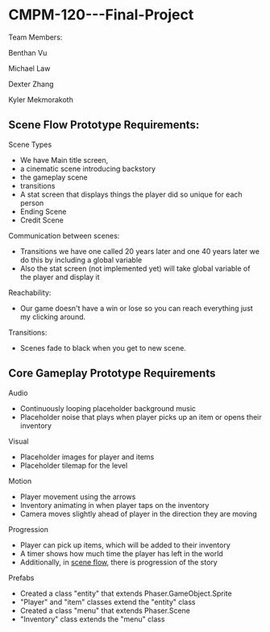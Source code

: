 # CMPM-120---Final-Project

Team Members:

Benthan Vu

Michael Law

Dexter Zhang

Kyler Mekmorakoth


## Scene Flow Prototype Requirements: 

Scene Types 
- We have Main title screen, 
- a cinematic scene introducing backstory
- the gameplay scene
- transitions
- A stat screen that displays things the player did so unique for each person
- Ending Scene 
- Credit Scene

Communication between scenes: 
- Transitions we have one called 20 years later and one 40 years later we do this by including a global variable 
- Also the stat screen (not implemented yet) will take global variable of the player and display it

Reachability:
- Our game doesn't have a win or lose so you can reach everything just my clicking around. 

Transitions: 
- Scenes fade to black when you get to new scene. 

## Core Gameplay Prototype Requirements

Audio
- Continuously looping placeholder background music
- Placeholder noise that plays when player picks up an item or opens their inventory

Visual
- Placeholder images for player and items
- Placeholder tilemap for the level

Motion
- Player movement using the arrows
- Inventory animating in when player taps on the inventory
- Camera moves slightly ahead of player in the direction they are moving

Progression
- Player can pick up items, which will be added to their inventory
- A timer shows how much time the player has left in the world
- Additionally, in [scene flow](https://bxviu.github.io/CMPM-120---Final-Project/scene-flow-1.html), there is progression of the story 

Prefabs
- Created a class "entity" that extends Phaser.GameObject.Sprite
- "Player" and "item" classes extend the "entity" class
- Created a class "menu" that extends Phaser.Scene
- "Inventory" class extends the "menu" class